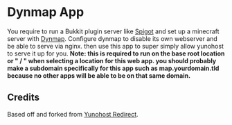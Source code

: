 # Dynmap App

You require to run a Bukkit plugin server like [Spigot](https://www.spigotmc.org) and set up a minecraft server with [Dynmap](https://www.spigotmc.org/resources/dynmap.274/). Configure dynmap to disable its own webserver and be able to serve via nginx. then use this app to super simply allow yunohost to serve it up for you. **Note: this is required to run on the base root location or " / " when selecting a location for this web app. you should probably make a subdomain specifically for this app such as map.yourdomain.tld because no other apps will be able to be on that same domain.**

## Credits

Based off and forked from [Yunohost Redirect](https://github.com/YunoHost-Apps/redirect_ynh).
